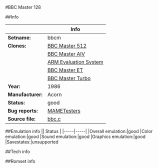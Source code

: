 #BBC Master 128

##Info

||Info|
|-----|-----|
|**Setname:**|bbcm
|**Clones:**|[BBC Master 512](bbcm512.md)
||[BBC Master AIV](bbcmaiv.md)
||[ARM Evaluation System](bbcmarm.md)
||[BBC Master ET](bbcmet.md)
||[BBC Master Turbo](bbcmt.md)
|**Year:**|1986
|**Manufacturer:**|Acorn
|**Status:**|good
|**Bug reports:**|[MAMETesters](http://mametesters.org/view_all_set.php?type=1&temporary=y&search=bbc.c)
|**Source file:**|[bbc.c](https://github.com/mamedev/mame/blob/master/src/mess/drivers/bbc.c)

##Emulation info
|| Status |
|-----|-----|
|Overall emulation:|good
|Color emulation:|good
|Sound emulation:|good
|Graphics emulation:|good
|Savestates:|unsupported

##Tech info

##Romset info

<!--- START OF EDITED COMMENT DO NOT TOUCH TEXT ABOVE-->
